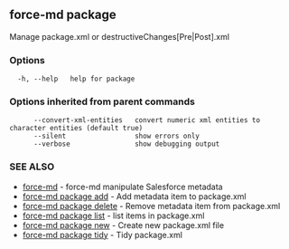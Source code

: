 ## force-md package

Manage package.xml or destructiveChanges[Pre|Post].xml

### Options

```
  -h, --help   help for package
```

### Options inherited from parent commands

```
      --convert-xml-entities   convert numeric xml entities to character entities (default true)
      --silent                 show errors only
      --verbose                show debugging output
```

### SEE ALSO

* [force-md](force-md.md)	 - force-md manipulate Salesforce metadata
* [force-md package add](force-md_package_add.md)	 - Add metadata item to package.xml
* [force-md package delete](force-md_package_delete.md)	 - Remove metadata item from package.xml
* [force-md package list](force-md_package_list.md)	 - list items in package.xml
* [force-md package new](force-md_package_new.md)	 - Create new package.xml file
* [force-md package tidy](force-md_package_tidy.md)	 - Tidy package.xml

